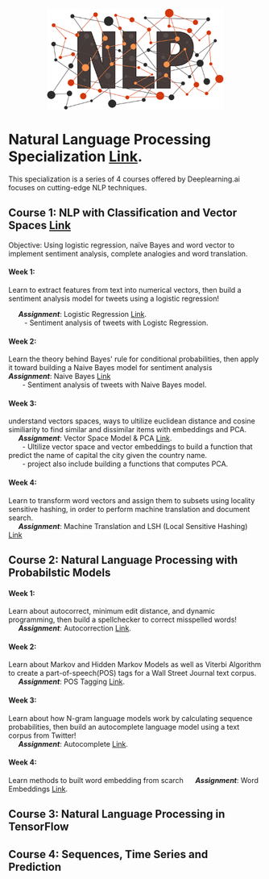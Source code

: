 <p align="center">
  <img src="https://github.com/mei-pan/Natural_Language_Processing_Specialization/blob/main/NLP_shutterstock_raindrop74-1507366230.jpg" alt="Image description" width='auto', height='200'>
</p>


# Natural Language Processing Specialization [Link](https://www.coursera.org/specializations/natural-language-processing).
  This specialization is a series of 4 courses offered by Deeplearning.ai focuses on cutting-edge NLP techniques.
  
## Course 1: NLP with Classification and Vector Spaces  [Link](https://www.coursera.org/learn/classification-vector-spaces-in-nlp?specialization=natural-language-processing)
  Objective: Using logistic regression, naïve Bayes and word vector to implement sentiment analysis, complete analogies and word translation.  
  
 #### Week 1: 
 Learn to extract features from text into numerical vectors, then build a sentiment analysis model for tweets using a logistic regression!
  
  &nbsp;&nbsp;&nbsp;&nbsp; __***Assignment***__: Logistic Regression [Link](https://github.com/mei-pan/Natural_Language_Processing_Specialization/blob/main/NLP_C1_W1_Logistic_Regression/C1_W1_Assignment.ipynb).      
  &nbsp;&nbsp;&nbsp;&nbsp;&nbsp;&nbsp;&nbsp; - Sentiment analysis of tweets with Logistc Regression.  
   
      
      
#### Week 2: 
Learn the theory behind Bayes' rule for conditional probabilities, then apply it toward building a Naive Bayes model for sentiment analysis
  &nbsp;&nbsp;&nbsp;&nbsp; __***Assignment***__: Naive Bayes  [Link](https://github.com/mei-pan/Natural_Language_Processing_Specialization/blob/main/NLP_C1_W2_Naive_Bayes/C1_W2_Assignment.ipynb)  
  &nbsp;&nbsp;&nbsp;&nbsp;&nbsp;&nbsp;&nbsp;- Sentiment analysis of tweets with Naive Bayes model.
   
   
#### Week 3:
understand vectors spaces, ways to ultilize euclidean distance and cosine similiarity to find similar and dissimilar items with embeddings and PCA.    
  &nbsp;&nbsp;&nbsp;&nbsp; __***Assignment***__: Vector Space Model & PCA [Link](https://github.com/mei-pan/Natural_Language_Processing_Specialization/blob/main/NLP_C1_W3_Vector_Space_Model/C1_W3_Assignment.ipynb).       
  &nbsp;&nbsp;&nbsp;&nbsp;&nbsp;&nbsp;&nbsp;- Ultilize vector space and vector embeddings to build a function that predict the name of capital the city given the country name.   
  &nbsp;&nbsp;&nbsp;&nbsp;&nbsp;&nbsp;&nbsp;- project also include building a functions that computes PCA. 
    
#### Week 4: 
Learn to transform word vectors and assign them to subsets using locality sensitive hashing, in order to perform machine translation and document search.      
  &nbsp;&nbsp;&nbsp;&nbsp; __***Assignment***__: Machine Translation and LSH (Local Sensitive Hashing) [Link](https://github.com/mei-pan/Natural_Language_Processing_Specialization/blob/main/NLP_C1_W4_Naive_Machine_Translation_and_LSH/C1_W4_Assignment.ipynb)   
  

## Course 2: Natural Language Processing with Probabilstic Models 
#### Week 1: 
Learn about autocorrect, minimum edit distance, and dynamic programming, then build a spellchecker to correct misspelled words!  
  &nbsp;&nbsp;&nbsp;&nbsp; __***Assignment***__: Autocorrection [Link](https://github.com/mei-pan/Natural_Language_Processing_Specialization/blob/main/NLP_C2_W1_Autocorrect/NLP_C2_W1_Autocorrect.ipynb).      
 
#### Week 2: 
Learn about Markov and Hidden Markov Models as well as Viterbi Algorithm to create a part-of-speech(POS) tags for a Wall Street Journal text corpus.   
  &nbsp;&nbsp;&nbsp;&nbsp; __***Assignment***__: POS Tagging [Link](https://github.com/mei-pan/Natural_Language_Processing_Specialization/blob/main/NLP_C2_W2_POS_Tagging/C2_W2_Assignment.ipynb).      
 
#### Week 3: 
Learn about how N-gram language models work by calculating sequence probabilities, then build an autocomplete language model using a text corpus from Twitter!   
  &nbsp;&nbsp;&nbsp;&nbsp; __***Assignment***__: Autocomplete [Link](https://github.com/mei-pan/Natural_Language_Processing_Specialization/blob/main/NLP_C2_W3_Autocomplete/C2_W3_Assignment.ipynb).   

#### Week 4: 
Learn methods to built word embedding from scarch 
  &nbsp;&nbsp;&nbsp;&nbsp; __***Assignment***__: Word Embeddings [Link](https://github.com/mei-pan/Natural_Language_Processing_Specialization/blob/main/NLP_C2_W4_Word_Embeddings/C2_W4_Assignment.ipynb).
 


  
## Course 3: Natural Language Processing in TensorFlow

## Course 4: Sequences, Time Series and Prediction 
